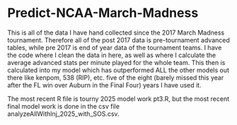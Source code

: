 # Predict-NCAA-March-Madness

This is all of the data I have hand collected since the 2017 March Madness tournament. Therefore all of the post 2017 data is pre-tournament advanced tables, while pre 2017 is end of year data of the tournament teams. I have the code where I clean the data in here, as well as where I calculate the average advanced stats per minute played for the whole team. This then is calculated into my model which has outperformed ALL the other models out there like kenpom, 538 (RIP), etc. five of the eight (barely missed this year after the FL win over Auburn in the Final Four) years I have used it. 

The most recent R file is tourny 2025 model work pt3.R, but the most recent final model work is done in the csv file analyzeAllWithInj_2025_with_SOS.csv.

